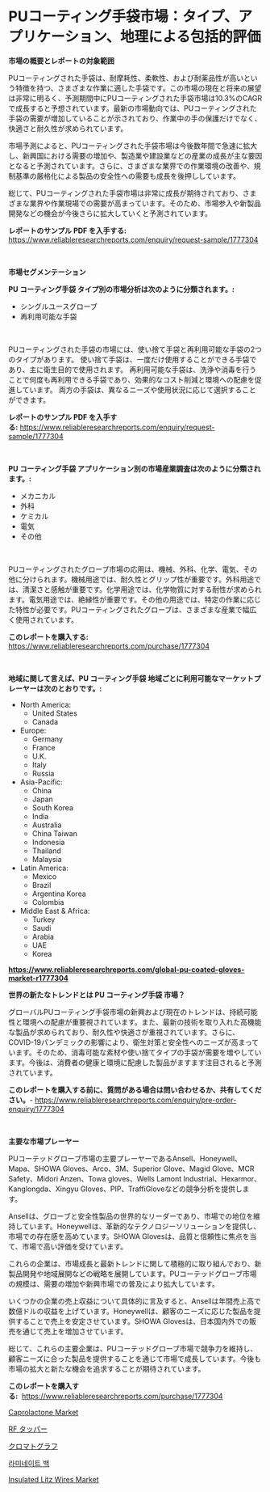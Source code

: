 <p><h1>PUコーティング手袋市場：タイプ、アプリケーション、地理による包括的評価</h1></p><p><strong>市場の概要とレポートの対象範囲</strong></p>
<p><p>PUコーティングされた手袋は、耐摩耗性、柔軟性、および耐薬品性が高いという特徴を持つ、さまざまな作業に適した手袋です。この市場の現在と将来の展望は非常に明るく、予測期間中にPUコーティングされた手袋市場は10.3%のCAGRで成長すると予想されています。最新の市場動向では、PUコーティングされた手袋の需要が増加していることが示されており、作業中の手の保護だけでなく、快適さと耐久性が求められています。</p><p>市場予測によると、PUコーティングされた手袋市場は今後数年間で急速に拡大し、新興国における需要の増加や、製造業や建設業などの産業の成長が主な要因となると予測されています。さらに、さまざまな業界での作業環境の改善や、規制基準の厳格化による製品の安全性への需要も成長を後押ししています。</p><p>総じて、PUコーティングされた手袋市場は非常に成長が期待されており、さまざまな業界や作業現場での需要が高まっています。そのため、市場参入や新製品開発などの機会が今後さらに拡大していくと予測されています。</p></p>
<p><strong>レポートのサンプル PDF を入手する:</strong> <a href="https://www.reliableresearchreports.com/enquiry/request-sample/1777304">https://www.reliableresearchreports.com/enquiry/request-sample/1777304</a></p>
<p>&nbsp;</p>
<p><strong>市場セグメンテーション</strong></p>
<p><strong>PU コーティング手袋 タイプ別の市場分析は次のように分類されます。:</strong></p>
<p><ul><li>シングルユースグローブ</li><li>再利用可能な手袋</li></ul></p>
<p>&nbsp;</p>
<p><p>PUコーティングされた手袋の市場には、使い捨て手袋と再利用可能な手袋の2つのタイプがあります。 使い捨て手袋は、一度だけ使用することができる手袋であり、主に衛生目的で使用されます。 再利用可能な手袋は、洗浄や消毒を行うことで何度も再利用できる手袋であり、効果的なコスト削減と環境への配慮を促進しています。 両方の手袋は、異なるニーズや使用状況に応じて選択することができます。</p></p>
<p><strong>レポートのサンプル PDF を入手する:</strong>&nbsp;<a href="https://www.reliableresearchreports.com/enquiry/request-sample/1777304">https://www.reliableresearchreports.com/enquiry/request-sample/1777304</a></p>
<p>&nbsp;</p>
<p><strong> PU コーティング手袋 アプリケーション別の市場産業調査は次のように分類されます。:</strong></p>
<p><ul><li>メカニカル</li><li>外科</li><li>ケミカル</li><li>電気</li><li>その他</li></ul></p>
<p>&nbsp;</p>
<p><p>PUコーティングされたグローブ市場の応用は、機械、外科、化学、電気、その他に分けられます。機械用途では、耐久性とグリップ性が重要です。外科用途では、清潔さと感触が重要です。化学用途では、化学物質に対する耐性が求められます。電気用途では、絶縁性が重要です。その他の用途では、特定の作業に応じた特性が必要です。PUコーティングされたグローブは、さまざまな産業で幅広く使用されています。</p></p>
<p><strong>このレポートを購入する:</strong>&nbsp; <a href="https://www.reliableresearchreports.com/purchase/1777304">https://www.reliableresearchreports.com/purchase/1777304</a></p>
<p>&nbsp;</p>
<p><strong>地域に関して言えば、PU コーティング手袋 地域ごとに利用可能なマーケットプレーヤーは次のとおりです。:</strong></p>
<p><ul>
    <li>
        North America:
        <ul>
            <li>United States</li>
            <li>Canada</li>
        </ul>
    </li>
    <li>
        Europe:
        <ul>
            <li>Germany</li>
            <li>France</li>
            <li>U.K.</li>
            <li>Italy</li>
            <li>Russia</li>
        </ul>
    </li>
    <li>
        Asia-Pacific:
        <ul>
            <li>China</li>
            <li>Japan</li>
            <li>South Korea</li>
            <li>India</li>
            <li>Australia</li>
            <li>China Taiwan</li>
            <li>Indonesia</li>
            <li>Thailand</li>
            <li>Malaysia</li>
        </ul>
    </li>
    <li>
        Latin America:
        <ul>
            <li>Mexico</li>
            <li>Brazil</li>
            <li>Argentina Korea</li>
            <li>Colombia</li>
        </ul>
    </li>
    <li>
        Middle East & Africa:
        <ul>
            <li>Turkey</li>
            <li>Saudi</li>
            <li>Arabia</li>
            <li>UAE</li>
            <li>Korea</li>
        </ul>
    </li>
    </ul></p>
<p><strong><a href="https://www.reliableresearchreports.com/global-pu-coated-gloves-market-r1777304">https://www.reliableresearchreports.com/global-pu-coated-gloves-market-r1777304</a></strong>&nbsp;</p>
<p><strong>世界の新たなトレンドとは PU コーティング手袋 市場？</strong></p>
<p><p>グローバルPUコーティング手袋市場の新興および現在のトレンドは、持続可能性と環境への配慮が重要視されています。また、最新の技術を取り入れた高機能な製品が求められており、耐久性や快適さが重視されています。さらに、COVID-19パンデミックの影響により、衛生対策と安全性へのニーズが高まっています。そのため、消毒可能な素材や使い捨てタイプの手袋が需要を増やしています。今後は、消費者の健康と環境に配慮した製品がますます注目されると予測されています。</p></p>
<p><strong>このレポートを購入する前に、質問がある場合は問い合わせるか、共有してください。</strong>- <a href="https://www.reliableresearchreports.com/enquiry/pre-order-enquiry/1777304">https://www.reliableresearchreports.com/enquiry/pre-order-enquiry/1777304</a></p>
<p>&nbsp;</p>
<p><strong>主要な市場プレーヤー</strong></p>
<p><p>PUコーテッドグローブ市場の主要プレーヤーであるAnsell、Honeywell、Mapa、SHOWA Gloves、Arco、3M、Superior Glove、Magid Glove、MCR Safety、Midori Anzen、Towa gloves、Wells Lamont Industrial、Hexarmor、Kanglongda、Xingyu Gloves、PIP、TraffiGloveなどの競争分析を提供します。</p><p>Ansellは、グローブと安全性製品の世界的なリーダーであり、市場での地位を維持しています。Honeywellは、革新的なテクノロジーソリューションを提供し、市場での存在感を高めています。SHOWA Glovesは、品質と信頼性に焦点を当て、市場で高い評価を受けています。</p><p>これらの企業は、市場成長と最新トレンドに関して積極的に取り組んでおり、新製品開発や地域展開などの戦略を展開しています。PUコーテッドグローブ市場の規模は、需要の増加や新興市場での普及により拡大しています。</p><p>いくつかの企業の売上収益について具体的に言及すると、Ansellは年間売上高で数億ドルの収益を上げています。Honeywellは、顧客のニーズに応じた製品を提供することで売上を安定させています。SHOWA Glovesは、日本国内外での販売を通じて売上を増加させています。</p><p>総じて、これらの主要企業は、PUコーテッドグローブ市場で競争力を維持し、顧客ニーズに合った製品を提供することを通じて市場で成長しています。今後も市場の拡大と新たな機会を追求することが期待されています。</p></p>
<p><strong>このレポートを購入する:</strong>&nbsp;&nbsp;<a href="https://www.reliableresearchreports.com/purchase/1777304">https://www.reliableresearchreports.com/purchase/1777304</a></p>
<p><p><a href="https://github.com/singletonthaxterkelliehr2df/Market-Research-Report-List-2/blob/main/caprolactone-market.md">Caprolactone Market</a></p><p><a href="https://medium.com/@hugofirst21/rf%E3%82%BF%E3%83%83%E3%83%91%E3%83%BC%E3%82%BA%E5%B8%82%E5%A0%B4%E3%83%A1%E3%83%88%E3%83%AA%E3%82%AF%E3%82%B9%E3%81%AE%E8%A7%A3%E8%AA%AD-%E5%B8%82%E5%A0%B4%E3%82%B7%E3%82%A7%E3%82%A2-%E3%83%88%E3%83%AC%E3%83%B3%E3%83%89-%E6%88%90%E9%95%B7%E3%83%91%E3%82%BF%E3%83%BC%E3%83%B3-caa3b04e1047">RF タッパー</a></p><p><a href="https://medium.com/@nicolaseller56452023/%E3%82%AF%E3%83%AD%E3%83%9E%E3%83%88%E3%82%B0%E3%83%A9%E3%83%95%E3%81%AE%E5%B8%82%E5%A0%B4%E5%88%86%E6%9E%90-%E3%81%9D%E3%81%AEcagr-%E5%B8%82%E5%A0%B4%E3%82%BB%E3%82%B0%E3%83%A1%E3%83%B3%E3%83%86%E3%83%BC%E3%82%B7%E3%83%A7%E3%83%B3-%E3%81%8A%E3%82%88%E3%81%B3%E4%B8%96%E7%95%8C%E3%81%AE%E7%94%A3%E6%A5%AD%E6%A6%82%E8%A6%B3-343403a51f7b">クロマトグラフ</a></p><p><a href="https://medium.com/@seanturner6262/%EB%9D%BC%EB%AF%B8%EB%84%A4%EC%9D%B4%ED%8A%B8%EB%90%9C-%EA%B0%80%EB%B0%A9-%EC%8B%9C%EC%9E%A5-%EA%B7%9C%EB%AA%A8-%EC%8B%9C%EC%9E%A5-%EC%A0%84%EB%A7%9D-%EB%B0%8F-%EC%8B%9C%EC%9E%A5-%EC%98%88%EC%B8%A1-2024%EB%85%84%EB%B6%80%ED%84%B0-2031%EB%85%84%EA%B9%8C%EC%A7%80-1ced69b3afcf">라미네이트 백</a></p><p><a href="https://www.linkedin.com/pulse/insulated-litz-wires-market-growth-trends-covid-19-impact-forecasts-jjype?trackingId=fTM4ZhC%2F7si%2BRe1i5ulZbg%3D%3D">Insulated Litz Wires Market</a></p></p>
